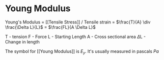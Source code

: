 # Young Modulus

Young's Modulus = [[Tensile Stress]] / Tensile strain = $\frac{T}{A} \div \frac{\Delta L}{L}$ = $\frac{FL}{A \Delta L}$

T - tension
F - Force
L - Starting Length
A - Cross sectional area
$\Delta$L - Change in length

The symbol for [[Young Modulus]] is $E_y$. It's usually measured in pascals $Pa$